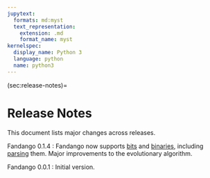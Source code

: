 ```yaml
---
jupytext:
  formats: md:myst
  text_representation:
    extension: .md
    format_name: myst
kernelspec:
  display_name: Python 3
  language: python
  name: python3
---
```


(sec:release-notes)=
# Release Notes

This document lists major changes across releases.

Fandango 0.1.4
: Fandango now supports [bits](sec:bits) and [binaries](sec:binary), including [parsing](sec:parsing) them.
Major improvements to the evolutionary algorithm.

Fandango 0.0.1
: Initial version.
